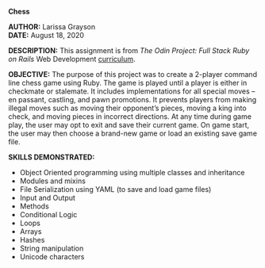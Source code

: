 **Chess**

**AUTHOR:**  Larissa Grayson  
**DATE:**  August 18, 2020

**DESCRIPTION:** This assignment is from *The Odin Project: Full Stack Ruby on Rails* Web Development [curriculum](https://theodinproject.com/courses/ruby-programming/lessons/ruby-final-project).

**OBJECTIVE:** The purpose of this project was to create a 2-player command line chess game using Ruby.   The game is played until a player is either in checkmate or stalemate.  It includes implementations for all special moves – en passant, castling, and pawn promotions.  It prevents players from making illegal moves such as moving their opponent’s pieces, moving a king into check, and moving pieces in incorrect directions.   At any time during game play, the user may opt to exit and save their current game.  On game start, the user may then choose a brand-new game or load an existing save game file.

**SKILLS DEMONSTRATED:**
* Object Oriented programming using multiple classes and inheritance
*	Modules and mixins
*	File Serialization using YAML (to save and load game files)
*	Input and Output
*	Methods
*	Conditional Logic
*	Loops
*	Arrays
*	Hashes
*	String manipulation
*	Unicode characters
